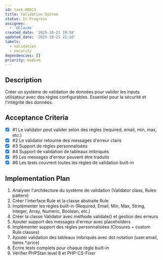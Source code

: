 ```yaml
---
id: task-00013
title: Validation System
status: In Progress
assignee:
  - '@Claude'
created_date: '2025-10-21 19:58'
updated_date: '2025-10-21 22:10'
labels:
  - validation
  - security
dependencies: []
priority: medium
---
```


## Description

<!-- SECTION:DESCRIPTION:BEGIN -->
Créer un système de validation de données pour valider les inputs utilisateur avec des règles configurables. Essentiel pour la sécurité et l'intégrité des données.
<!-- SECTION:DESCRIPTION:END -->

## Acceptance Criteria
<!-- AC:BEGIN -->
- [x] #1 Le validator peut valider selon des règles (required, email, min, max, etc.)
- [x] #2 Le validator retourne des messages d'erreur clairs
- [x] #3 Support de règles personnalisées
- [x] #4 Support de validation de tableaux imbriqués
- [x] #5 Les messages d'erreur peuvent être traduits
- [x] #6 Les tests couvrent toutes les règles de validation built-in
<!-- AC:END -->

## Implementation Plan

<!-- SECTION:PLAN:BEGIN -->
1. Analyser l'architecture du système de validation (Validator class, Rules pattern)
2. Créer l'interface Rule et la classe abstraite Rule
3. Implémenter les règles built-in (Required, Email, Min, Max, String, Integer, Array, Numeric, Boolean, etc.)
4. Créer la classe Validator avec méthode validate() et gestion des erreurs
5. Ajouter support des messages d'erreur avec placeholders
6. Implémenter support des règles personnalisées (Closures + custom Rule classes)
7. Ajouter validation des tableaux imbriqués avec dot notation (user.email, items.*.price)
8. Écrire tests complets pour chaque règle built-in
9. Vérifier PHPStan level 8 et PHP-CS-Fixer
<!-- SECTION:PLAN:END -->
